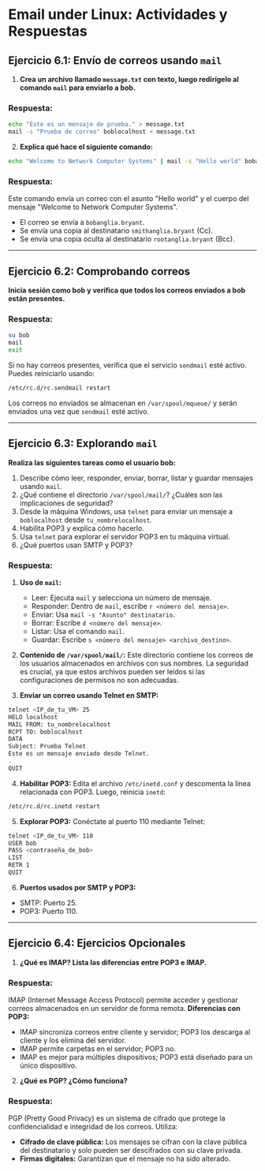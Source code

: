 # Email under Linux: Actividades y Respuestas

## **Ejercicio 6.1: Envío de correos usando `mail`**
1. **Crea un archivo llamado `message.txt` con texto, luego redirígelo al comando `mail` para enviarlo a bob.**

### **Respuesta:**
```bash
echo "Este es un mensaje de prueba." > message.txt
mail -s "Prueba de correo" boblocalhost < message.txt
```

2. **Explica qué hace el siguiente comando:**
```bash
echo "Welcome to Network Computer Systems" | mail -s "Hello world" bobanglia.bryant -c smithanglia.bryant -b rootanglia.bryant
```

### **Respuesta:**
Este comando envía un correo con el asunto "Hello world" y el cuerpo del mensaje "Welcome to Network Computer Systems". 
- El correo se envía a `bobanglia.bryant`.
- Se envía una copia al destinatario `smithanglia.bryant` (Cc).
- Se envía una copia oculta al destinatario `rootanglia.bryant` (Bcc).

---

## **Ejercicio 6.2: Comprobando correos**
**Inicia sesión como bob y verifica que todos los correos enviados a bob están presentes.**

### **Respuesta:**
```bash
su bob
mail
exit
```
Si no hay correos presentes, verifica que el servicio `sendmail` esté activo. Puedes reiniciarlo usando:
```bash
/etc/rc.d/rc.sendmail restart
```
Los correos no enviados se almacenan en `/var/spool/mqueue/` y serán enviados una vez que `sendmail` esté activo.

---

## **Ejercicio 6.3: Explorando `mail`**
**Realiza las siguientes tareas como el usuario bob:**

1. Describe cómo leer, responder, enviar, borrar, listar y guardar mensajes usando `mail`.
2. ¿Qué contiene el directorio `/var/spool/mail/`? ¿Cuáles son las implicaciones de seguridad?
3. Desde la máquina Windows, usa `telnet` para enviar un mensaje a `boblocalhost` desde `tu_nombrelocalhost`.
4. Habilita POP3 y explica cómo hacerlo.
5. Usa `telnet` para explorar el servidor POP3 en tu máquina virtual.
6. ¿Qué puertos usan SMTP y POP3?

### **Respuesta:**

1. **Uso de `mail`:**
   - Leer: Ejecuta `mail` y selecciona un número de mensaje.
   - Responder: Dentro de `mail`, escribe `r <número del mensaje>`.
   - Enviar: Usa `mail -s "Asunto" destinatario`.
   - Borrar: Escribe `d <número del mensaje>`.
   - Listar: Usa el comando `mail`.
   - Guardar: Escribe `s <número del mensaje> <archivo_destino>`.

2. **Contenido de `/var/spool/mail/`:**
   Este directorio contiene los correos de los usuarios almacenados en archivos con sus nombres. La seguridad es crucial, ya que estos archivos pueden ser leídos si las configuraciones de permisos no son adecuadas.

3. **Enviar un correo usando Telnet en SMTP:**
```bash
telnet <IP_de_tu_VM> 25
HELO localhost
MAIL FROM: tu_nombrelocalhost
RCPT TO: boblocalhost
DATA
Subject: Prueba Telnet
Este es un mensaje enviado desde Telnet.
.
QUIT
```

4. **Habilitar POP3:**
Edita el archivo `/etc/inetd.conf` y descomenta la línea relacionada con POP3. Luego, reinicia `inetd`:
```bash
/etc/rc.d/rc.inetd restart
```

5. **Explorar POP3:**
Conéctate al puerto 110 mediante Telnet:
```bash
telnet <IP_de_tu_VM> 110
USER bob
PASS <contraseña_de_bob>
LIST
RETR 1
QUIT
```

6. **Puertos usados por SMTP y POP3:**
- SMTP: Puerto 25.
- POP3: Puerto 110.

---

## **Ejercicio 6.4: Ejercicios Opcionales**

1. **¿Qué es IMAP? Lista las diferencias entre POP3 e IMAP.**

### **Respuesta:**
IMAP (Internet Message Access Protocol) permite acceder y gestionar correos almacenados en un servidor de forma remota. 
**Diferencias con POP3:**
- IMAP sincroniza correos entre cliente y servidor; POP3 los descarga al cliente y los elimina del servidor.
- IMAP permite carpetas en el servidor; POP3 no.
- IMAP es mejor para múltiples dispositivos; POP3 está diseñado para un único dispositivo.

2. **¿Qué es PGP? ¿Cómo funciona?**

### **Respuesta:**
PGP (Pretty Good Privacy) es un sistema de cifrado que protege la confidencialidad e integridad de los correos. Utiliza:
- **Cifrado de clave pública:** Los mensajes se cifran con la clave pública del destinatario y solo pueden ser descifrados con su clave privada.
- **Firmas digitales:** Garantizan que el mensaje no ha sido alterado.

